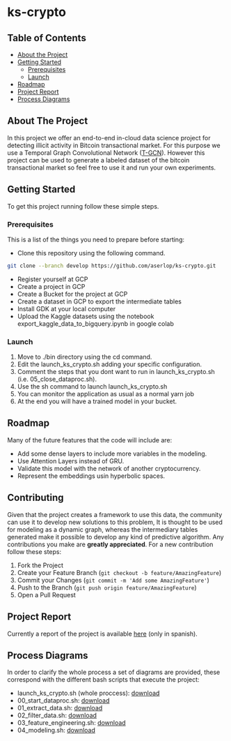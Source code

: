 # ks-crypto

<!-- TABLE OF CONTENTS -->
## Table of Contents

* [About the Project](#about-the-project)
* [Getting Started](#getting-started)
  * [Prerequisites](#prerequisites)
  * [Launch](#launch)
* [Roadmap](#roadmap)
* [Project Report](#project-report)
* [Process Diagrams](#process-diagrams)



<!-- ABOUT THE PROJECT -->
## About The Project

In this project we offer an end-to-end in-cloud data science project for detecting illicit activity in Bitcoin 
transactional market. For this purpose we use a Temporal Graph Convolutional Network 
([T-GCN](https://arxiv.org/abs/1811.05320)). However this project can be used to generate a labeled dataset of the
 bitcoin transactional market so feel free to use it and run your own experiments. 

<!-- GETTING STARTED -->
## Getting Started

To get this project running follow these simple steps.

### Prerequisites

This is a list of the things you need to prepare before starting:

* Clone this repository using the following command.
```sh
git clone --branch develop https://github.com/aserlop/ks-crypto.git
```
* Register yourself at GCP
* Create a project in GCP
* Create a Bucket for the project at GCP
* Create a dataset in GCP to export the intermediate tables
* Install GDK at your local computer
* Upload the Kaggle datasets using the notebook export_kaggle_data_to_bigquery.ipynb in google colab

### Launch

1. Move to ./bin directory using the cd command.
2. Edit the launch_ks_crypto.sh adding your specific configuration.
3. Comment the steps that you dont want to run in launch_ks_crypto.sh (i.e. 05_close_dataproc.sh). 
4. Use the sh command to launch launch_ks_crypto.sh 
5. You can monitor the application as usual as a normal yarn job
6. At the end you will have a trained model in your bucket.

<!-- ROADMAP -->
## Roadmap

Many of the future features that the code will include are:

* Add some dense layers to include more variables in the modeling.
* Use Attention Layers instead of GRU.
* Validate this model with the network of another cryptocurrency.
* Represent the embeddings usin hyperbolic spaces.


<!-- CONTRIBUTING -->
## Contributing

Given that the project creates a framework to use this data, the community can use it to develop new solutions 
to this problem, It is thought to be used for modeling as a dynamic graph, whereas the intermediary tables generated 
make it possible to develop any kind of predictive algorithm. Any contributions you make are **greatly appreciated**. 
For a new contribution follow these steps:

1. Fork the Project
2. Create your Feature Branch (`git checkout -b feature/AmazingFeature`)
3. Commit your Changes (`git commit -m 'Add some AmazingFeature'`)
4. Push to the Branch (`git push origin feature/AmazingFeature`)
5. Open a Pull Request

<!-- PROJECT-REPORT  -->
## Project Report

Currently a report of the project is available 
[here](https://docs.google.com/document/d/1mCI7Mgm6Ola-0K_R62Zp9L8sbiZOdReH9bjXm7YR28I/edit?usp=sharing) 
(only in spanish).

<!-- PROCESS-DIAGRAMS  -->
## Process Diagrams

In order to clarify the whole process a set of diagrams are provided, these correspond with the different bash scripts 
that execute the project:

* launch_ks_crypto.sh (whole proccess): [download](https://drive.google.com/file/d/1lyp4KZVIgmlUB7ZvpUEMIyCZw3cWSwl_/view?usp=sharing)
* 00_start_dataproc.sh: [download](https://drive.google.com/file/d/19xcYXiZG0-iM2nBDxnfD6Fn5Ky0l1kGZ/view?usp=sharing)
* 01_extract_data.sh: [download](https://drive.google.com/file/d/1V4t3M0wj9i0q259h5LV0FXxK8TfxrD5S/view?usp=sharing)
* 02_filter_data.sh: [download](https://drive.google.com/file/d/1cjRBvkpmD9BL2nPZ--fkm5rIvF_CcFMp/view?usp=sharing)
* 03_feature_engineering.sh: [download](https://drive.google.com/file/d/1OHsEBxdcuKGLv6F9hVHEvbbf0tA4hfzz/view?usp=sharing)
* 04_modeling.sh: [download](https://drive.google.com/file/d/1yQyCQdTNAUob5jo3cB0SMulwDAhzS1Ni/view?usp=sharing)

